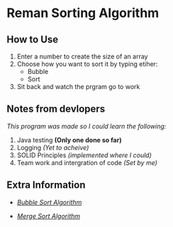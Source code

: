 # **Reman Sorting Algorithm**

## How to Use
1. Enter a number to create the size of an array
2. Choose how you want to sort it by typing etiher:
    - Bubble
    - Sort
3. Sit back and watch the prgram go to work


## Notes from devlopers
*This program was made so I could learn the following:*
1. Java testing  **(Only one done so far)**
2. Logging *(Yet to acheive)*
3. SOLID Principles *(implemented where I could)*
4. Team work and intergration of code *(Set by me)*

## Extra Information
- [*Bubble Sort Algorithm*](https://en.wikipedia.org/wiki/Bubble_sort)

- [*Merge Sort Algorithm*](https://en.wikipedia.org/wiki/Merge_algorithm) 
